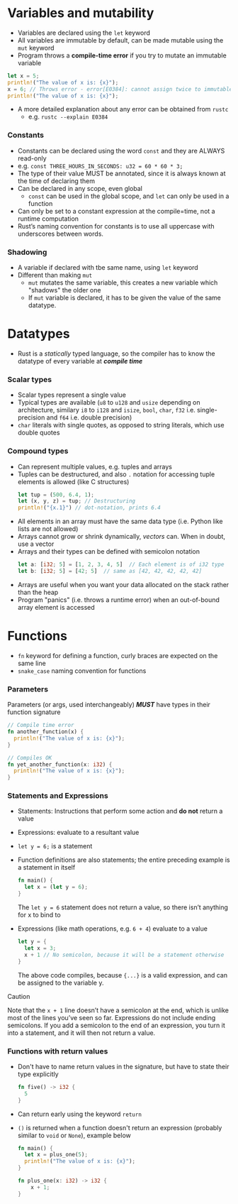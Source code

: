 # Variables and mutability

- Variables are declared using the `let` keyword
- All variables are immutable by default, can be made mutable using the `mut` keyword
- Program throws a **compile-time error** if you try to mutate an immutable variable

```rust
let x = 5;
println!("The value of x is: {x}");
x = 6; // Throws error - error[E0384]: cannot assign twice to immutable variable `x`
println!("The value of x is: {x}");
```

- A more detailed explanation about any error can be obtained from `rustc`
  - e.g. `rustc --explain E0384`

### Constants

- Constants can be declared using the word `const` and they are ALWAYS read-only
- e.g. `const THREE_HOURS_IN_SECONDS: u32 = 60 * 60 * 3;`
- The type of their value MUST be annotated, since it is always known at the time of declaring them
- Can be declared in any scope, even global
  - `const` can be used in the global scope, and `let` can only be used in a function
- Can only be set to a constant expression at the compile=time, not a runtime computation
- Rust’s naming convention for constants is to use all uppercase with underscores between words.

### Shadowing

- A variable if declared with tbe same name, using `let` keyword
- Different than making `mut`
  - `mut` mutates the same variable, this creates a new variable which "shadows" the older one
  - If `mut` variable is declared, it has to be given the value of the same datatype.

# Datatypes

- Rust is a _statically_ typed language, so the compiler has to know the datatype of every variable at **_compile time_**

### Scalar types

- Scalar types represent a single value 
- Typical types are available (`u8` to `u128` and `usize` depending on architecture, similary `i8` to `i128` and `isize`, `bool`, `char`, `f32` i.e. single-precision and `f64` i.e. double precision)
- `char` literals with single quotes, as opposed to string literals, which use double quotes

### Compound types 

- Can represent multiple values, e.g. tuples and arrays 
- Tuples can be destructured, and also `.` notation for accessing tuple elements is allowed (like C structures)
  ```rust
  let tup = (500, 6.4, 1);
  let (x, y, z) = tup; // Destructuring 
  println!("{x.1}") // dot-notation, prints 6.4
  ```
- All elements in an array must have the same data type (i.e. Python like lists are not allowed)
- Arrays cannot grow or shrink dynamically, _vectors_ can. When in doubt, use a vector
- Arrays and their types can be defined with semicolon notation 
  ```rust
  let a: [i32; 5] = [1, 2, 3, 4, 5]  // Each element is of i32 type
  let b: [i32; 5] = [42; 5]  // same as [42, 42, 42, 42, 42]
  ```
- Arrays are useful when you want your data allocated on the stack rather than the heap
- Program "panics" (i.e. throws a runtime error) when an out-of-bound array element is accessed

# Functions

- `fn` keyword for defining a function, curly braces are expected on the same line 
- `snake_case` naming convention for functions

### Parameters

Parameters (or args, used interchangeably) **_MUST_** have types in their function signature

```rust
// Compile time error 
fn another_function(x) {
  println!("The value of x is: {x}");
}

// Compiles OK 
fn yet_another_function(x: i32) {
  println!("The value of x is: {x}");
}
```

### Statements and Expressions 

- Statements: Instructions that perform some action and **do not** return a value
- Expressions: evaluate to a resultant value
- `let y = 6;` is a statement 
- Function definitions are also statements; the entire preceding example is a statement in itself

  ```rust
  fn main() {
    let x = (let y = 6);
  }
  ```

  The `let y = 6` statement does not return a value, so there isn’t anything for x to bind to
- Expressions (like math operations, e.g. `6 + 4`) evaluate to a value

  ```rust
  let y = {
    let x = 3;
    x + 1 // No semicolon, because it will be a statement otherwise 
  }
  ```
  The above code compiles, because `{...}` is a valid expression, and can be assigned to the variable y. 

> [!CAUTION] 
> Note that the `x + 1` line doesn’t have a semicolon at the end, which is unlike most of the lines you’ve seen so far. Expressions do not include ending semicolons. If you add a semicolon to the end of an expression, you turn it into a statement, and it will then not return a value.

### Functions with return values 

- Don't have to name return values in the signature, but have to state their type explicitly 
  ```rust
  fn five() -> i32 { 
    5
  }
  ```
- Can return early using the keyword `return` 
- `()` is returned when a function doesn't return an expression (probably similar to `void` or `None`), example below 

  ```rust
  fn main() {
    let x = plus_one(5);
    println!("The value of x is: {x}");
  }

  fn plus_one(x: i32) -> i32 {
      x + 1;
  }
  ```